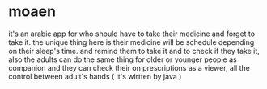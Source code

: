 # moaen
it's an arabic app for who should have to take their medicine and forget to take it. the unique thing here is their medicine will be schedule depending on their sleep's time. and remind them to take it and to check if they take it, also the adults can do the same thing for older or younger people as companion and they can check their on prescriptions as a viewer, all the control between adult's hands 
( it's wirtten by java )
